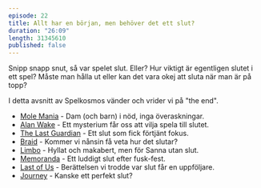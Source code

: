 ```yaml
---
episode: 22
title: Allt har en början, men behöver det ett slut?
duration: "26:09"
length: 31345610
published: false
---
```


Snipp snapp snut, så var spelet slut. Eller? Hur viktigt är egentligen slutet i ett spel? Måste man hålla ut eller kan det vara okej att sluta när man är på topp?

I detta avsnitt av Spelkosmos vänder och vrider vi på "the end".

* [Mole Mania][1] - Dam (och barn) i nöd, inga överaskningar.
* [Alan Wake][2] - Ett mysterium får oss att vilja spela till slutet.
* [The Last Guardian][3] - Ett slut som fick förtjänt fokus.
* [Braid][4] - Kommer vi nånsin få veta hur det slutar?
* [Limbo][5] - Hyllat och makabert, men för Sanna utan slut.
* [Memoranda][6] - Ett luddigt slut efter fusk-fest.
* [Last of Us][7] - Berättelsen vi trodde var slut får en uppföljare.
* [Journey][8] - Kanske ett perfekt slut?

[1]: https://translate.google.com/translate?u=http%3A%2F%2Fwww.nintendo.co.jp%2Fn02%2Fdmg%2Famoj%2Findex.html&sl=ja&tl=en&hl=en&ie=UTF-8
[2]: http://www.alanwake.com
[3]: https://www.playstation.com/en-us/games/the-last-guardian-ps4/
[4]: http://braid-game.com
[5]: http://www.playdead.com/games/limbo/
[6]: https://www.kickstarter.com/projects/1929139578/memoranda
[7]: http://www.thelastofus.playstation.com/index.html
[8]: http://thatgamecompany.com/games/journey/
